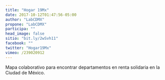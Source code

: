 ```yaml
---
title: "Hogar 19Mx"
date: 2017-10-12T01:47:56-05:00
author: "LabCDMX"
propone: "LabCDMX"
participa: ""
head_image: false
sitio: "bit.ly/2wSvh11"
facebook: ""
twitter: "Hogar19Mx"
vimeo: /239020912
---
```

Mapa colaborativo para encontrar departamentos en renta solidaria en la Ciudad de México.
